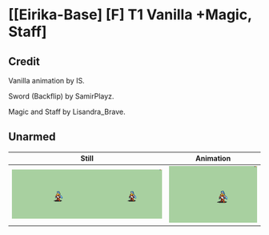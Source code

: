 # [\[Eirika-Base\] \[F\] T1 Vanilla +Magic, Staff]

## Credit

Vanilla animation by IS.

Sword (Backflip) by SamirPlayz.

Magic and Staff by Lisandra_Brave.
	
## Unarmed

| Still | Animation |
| :---: | :-------: |
| ![Unarmed still](./Unarmed_000.png) | ![Unarmed animation](./Unarmed.gif) |

